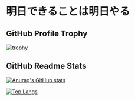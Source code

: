 # 明日できることは明日やる

## GitHub Profile Trophy

[![trophy](https://github-profile-trophy.vercel.app/?username=srpkdyy&theme=onedark&column=7)](https://github.com/ryo-ma/github-profile-trophy)

## GitHub Readme Stats

[![Anurag's GitHub stats](https://github-readme-stats.vercel.app/api?username=srpkdyy&theme=onedark&count_private=true&include_all_commits=true)](https://github.com/anuraghazra/github-readme-stats)

[![Top Langs](https://github-readme-stats.vercel.app/api/top-langs/?username=srpkdyy&theme=onedark&layout=compact&langs_count=10)](https://github.com/anuraghazra/github-readme-stats)
